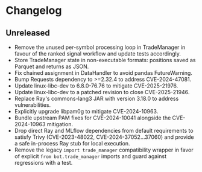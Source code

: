 # Changelog

## Unreleased
- Remove the unused per-symbol processing loop in TradeManager in favour of the
  ranked signal workflow and update tests accordingly.
- Store TradeManager state in non-executable formats: positions saved as Parquet and returns as JSON.
- Fix chained assignment in DataHandler to avoid pandas FutureWarning.
- Bump Requests dependency to >=2.32.4 to address CVE-2024-47081.
- Update linux-libc-dev to 6.8.0-76.76 to mitigate CVE-2025-21976.
- Update linux-libc-dev to a patched revision to close CVE-2025-21946.
- Replace Ray's commons-lang3 JAR with version 3.18.0 to address vulnerabilities.
- Explicitly upgrade libpam0g to mitigate CVE-2024-10963.
- Bundle upstream PAM fixes for CVE-2024-10041 alongside the CVE-2024-10963
  mitigation.
- Drop direct Ray and MLflow dependencies from default requirements to satisfy
  Trivy (CVE-2023-48022, CVE-2024-37052…37060) and provide a safe in-process
  Ray stub for local execution.
- Remove the legacy `import trade_manager` compatibility wrapper in favor of
  explicit `from bot.trade_manager` imports and guard against regressions with a
  test.
